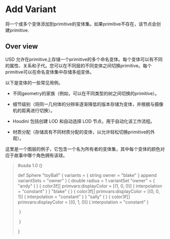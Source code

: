 # Add Variant

将一个或多个变体添加到primitive的变体集。如果primitive不存在，该节点会创建primitive.

## Over view

USD 允许在primitive上存储一个primitive的多个命名变体。每个变体可以有不同的属性、关系和子代。您可以在不同层的不同变体之间切换primitive。每个primitive可以在命名变体集中存储多组变体。

以下是变体的一些常见用例。

* 不同geometry的家族（例如，可以在不同类型的树之间切换的primitive）。

* 细节级别（将同一几何体的分辨率逐渐降低的版本存储为变体，并根据与摄像机的距离进行切换）。

* Houdini 包括创建 LOD 和自动选择 LOD 节点，用于自动化该工作流程。

* 材质分配（存储具有不同材质分配的变体，以允许轻松切换primitive的外观）。

这里是一个图层的例子，它包含一个名为所有者的变体集，其中每个变体的颜色对应于故事中哪个角色拥有该球。

> #usda 1.0
> ()
>
> def Sphere "toyBall" (
>     variants = {
>         string owner = "blake"
>     }
>     append variantSets = "owner"
> )
> {
>     double radius = 1
>     variantSet "owner" = {
>         "andy" (
>         ) {
>             color3f[] primvars:displayColor = [(1, 0, 0)] (
>                 interpolation = "constant"
>             )    }
>     "blake" (
>     ) {
>         color3f[] primvars:displayColor = [(0, 0, 1)] (
>             interpolation = "constant"
>         )   }
>     "sally" (
>     ) {
>         color3f[] primvars:displayColor = [(0, 1, 0)] (
>             interpolation = "constant"
>         )
>
> ​		}
>
> ​	}
>
> }

